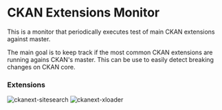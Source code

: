 # CKAN Extensions Monitor

This is a monitor that periodically executes test of main CKAN extensions against master.

The main goal is to keep track if the most common CKAN extensions are running agains CKAN's master. This can be use to easily detect breaking changes on CKAN core.

### Extensions

![ckanext-sitesearch](https://github.com/pdelboca/ckan-extensions-monitor/actions/workflows/ckanext-sitesearch.yml/badge.svg)
![ckanext-xloader](https://github.com/pdelboca/ckan-extensions-monitor/actions/workflows/ckanext-xloader.yml/badge.svg)

